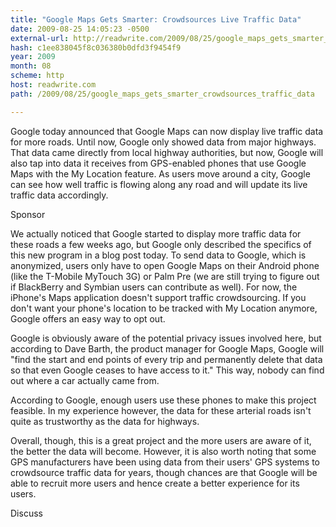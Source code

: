 ```yaml
---
title: "Google Maps Gets Smarter: Crowdsources Live Traffic Data"
date: 2009-08-25 14:05:23 -0500
external-url: http://readwrite.com/2009/08/25/google_maps_gets_smarter_crowdsources_traffic_data
hash: c1ee838045f8c036380b0dfd3f9454f9
year: 2009
month: 08
scheme: http
host: readwrite.com
path: /2009/08/25/google_maps_gets_smarter_crowdsources_traffic_data

---
```


Google today announced that Google Maps can now display live traffic data for more roads. Until now, Google only showed data from major highways. That data came directly from local highway authorities, but now, Google will also tap into data it receives from GPS-enabled phones that use Google Maps with the My Location feature. As users move around a city, Google can see how well traffic is flowing along any road and will update its live traffic data accordingly.

Sponsor


We actually noticed that Google started to display more traffic data for these roads a few weeks ago, but Google only described the specifics of this new program in a blog post today. To send data to Google, which is anonymized, users only have to open Google Maps on their Android phone (like the T-Mobile MyTouch 3G) or Palm Pre (we are still trying to figure out if BlackBerry and Symbian users can contribute as well). For now, the iPhone's Maps application doesn't support traffic crowdsourcing. If you don't want your phone's location to be tracked with My Location anymore, Google offers an easy way to opt out.





Google is obviously aware of the potential privacy issues involved here, but according to Dave Barth, the product manager for Google Maps, Google will "find the start and end points of every trip and permanently delete that data so that even Google ceases to have access to it." This way, nobody can find out where a car actually came from.


According to Google, enough users use these phones to make this project feasible. In my experience however, the data for these arterial roads isn't quite as trustworthy as the data for highways.


Overall, though, this is a great project and the more users are aware of it, the better the data will become. However, it is also worth noting that some GPS manufacturers have been using data from their users' GPS systems to crowdsource traffic data for years, though chances are that Google will be able to recruit more users and hence create a better experience for its users.


Discuss
